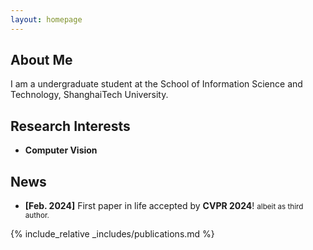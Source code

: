 ```yaml
---
layout: homepage
---
```


## About Me

I am a undergraduate student at the School of Information Science and Technology, ShanghaiTech University.  

## Research Interests

- **Computer Vision**

## News

- **[Feb. 2024]** First paper in life accepted by <strong>CVPR 2024</strong>! <small> albeit as third author.</small> 

{% include_relative _includes/publications.md %}

[//]: # ({% include_relative _includes/services.md %})
